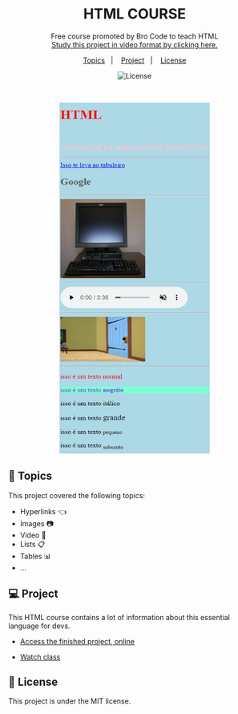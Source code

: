 <h1 align="center"> HTML COURSE </h1>

<p align="center">
Free course promoted by Bro Code to teach HTML <br/>
<a href="https://www.youtube.com/watch?v=HD13eq_Pmp8&t=3s">Study this project in video format by clicking here.</a>
</p>

<p align="center">
  <a href="#-topics">Topics</a>&nbsp;&nbsp;&nbsp;|&nbsp;&nbsp;&nbsp;
  <a href="#-project">Project</a>&nbsp;&nbsp;&nbsp;|&nbsp;&nbsp;&nbsp;
  <a href="#memo-License">License</a>
</p>

<p align="center">
  <img alt="License" src="https://img.shields.io/static/v1?label=license&message=MIT&color=49AA26&labelColor=000000">
</p>

<br>

<p align="center">
  <img alt="HTML COURSE" src="./github/preview.png" width="300px" height="700px" >
</p>

## 🚀 Topics

This project covered the following topics:

- Hyperlinks :point_left:
- Images :camera:
- Video :movie_camera:
- Lists :clipboard:
- Tables :bar_chart:
- ...

## 💻 Project

This HTML course contains a lot of information about this essential language for devs.

- [Access the finished project, online](https://aoba43.github.io/HTML/)

- [Watch class](https://www.youtube.com/watch?v=HD13eq_Pmp8&t=3s)

## :memo: License

This project is under the MIT license.
